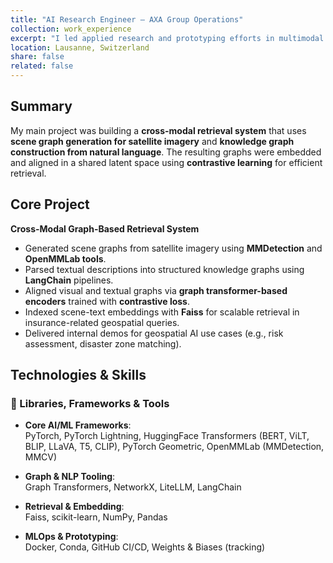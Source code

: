 ```yaml
---
title: "AI Research Engineer — AXA Group Operations"
collection: work_experience
excerpt: "I led applied research and prototyping efforts in multimodal AI, focusing on cross-modal representation learning, graph-based embeddings, and neural search systems. I developed scalable pipelines to generate scene graphs from satellite imagery and knowledge graphs from textual data, and to align their graph embeddings in a shared representation space."
location: Lausanne, Switzerland
share: false
related: false
---
```


## Summary


My main project was building a **cross-modal retrieval system** that uses **scene graph generation for satellite imagery** and **knowledge graph construction from natural language**. The resulting graphs were embedded and aligned in a shared latent space using **contrastive learning** for efficient retrieval.


## Core Project

**Cross-Modal Graph-Based Retrieval System**  
- Generated scene graphs from satellite imagery using **MMDetection** and **OpenMMLab tools**.  
- Parsed textual descriptions into structured knowledge graphs using **LangChain** pipelines.  
- Aligned visual and textual graphs via **graph transformer-based encoders** trained with **contrastive loss**.  
- Indexed scene-text embeddings with **Faiss** for scalable retrieval in insurance-related geospatial queries.  
- Delivered internal demos for geospatial AI use cases (e.g., risk assessment, disaster zone matching).

## Technologies & Skills

### 🧠 Libraries, Frameworks & Tools

- **Core AI/ML Frameworks**:  
  PyTorch, PyTorch Lightning, HuggingFace Transformers (BERT, ViLT, BLIP, LLaVA, T5, CLIP), 
  PyTorch Geometric, OpenMMLab (MMDetection, MMCV)

- **Graph & NLP Tooling**:  
  Graph Transformers, NetworkX, LiteLLM, LangChain 

- **Retrieval & Embedding**:  
  Faiss, scikit-learn, NumPy, Pandas

- **MLOps & Prototyping**:  
  Docker, Conda, GitHub CI/CD, Weights & Biases (tracking)
